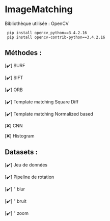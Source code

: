 # ImageMatching

Bibliothèque utilisée : OpenCV
```
 pip install opencv_python==3.4.2.16 
 pip install opencv-contrib-python==3.4.2.16
```
 
 ## Méthodes :
 
[✔️] SURF

[✔️] SIFT

[✔️] ORB

[✔️] Template matching Square Diff

[✔️] Template matching Normalized based

[❌] CNN

[❌] Histogram


## Datasets :

[✔️] Jeu de données

[✔️] Pipeline de rotation

[✔️]       "     blur

[✔️]       "     bruit

[✔️]       "     zoom


